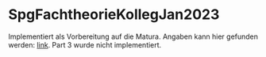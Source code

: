 # SpgFachtheorieKollegJan2023

Implementiert als Vorbereitung auf die Matura. Angaben kann hier gefunden werden: [link](https://github.com/schletz/Pos5xhif/blob/master/Matura/Angabe_Kolleg_Jan2023/FT_AIF_KIF_BIF_CIF_20230116_v2.pdf). Part 3 wurde nicht implementiert.